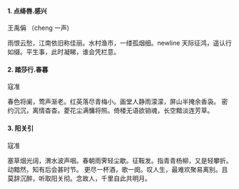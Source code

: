 #### 1. 点绛唇.感兴

王禹偁 （cheng 一声)

雨恨云愁，江南依旧称佳丽。水村渔市，一缕孤烟细。newline
天际征鸿，遥认行如缀。平生事，此时凝睇，谁会凭栏意。


#### 2. 踏莎行.春暮

寇准

春色将阑，莺声渐老。红英落尽青梅小。画堂人静雨濛濛，屏山半掩余香袅。
密约沉沉，离情杳杳。菱花尘满慵将照。倚楼无语欲销魂，长空黯淡连芳草。


#### 3. 阳关引

寇准

塞草烟光阔，渭水波声咽。春朝雨霁轻尘歇。征鞍发。指青青杨柳，又是轻攀折。动黯然，知有后会甚时节。
更尽一杯酒，歌一阕。叹人生，最难欢聚易离别。且莫辞沉醉，听取阳关彻。念故人，千里自此共明月。
